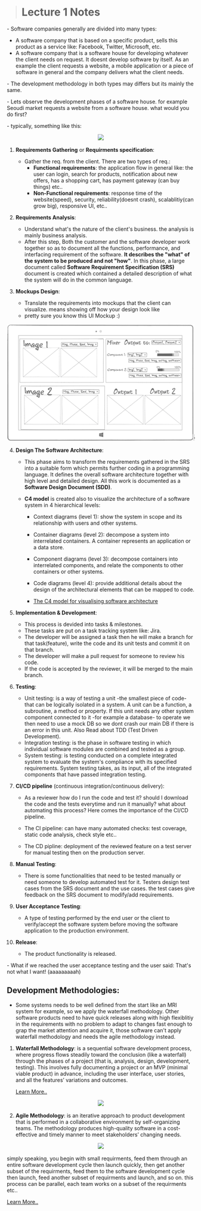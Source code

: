 > # Lecture 1 Notes
  \- Software companies generally are divided into many types:
-  A software company that is based on a specific product, sells this product as a service like: Facebook, Twitter, Microsoft, etc.
- A software company that is a software house for developing whatever the client needs on request. It doesnt develop software by itself. As an example the client requests a website, a mobile application or a piece of software in general and the company delivers what the client needs.

\- The development methodology in both types may differs but its mainly the same.

\- Lets observe the development phases of a software house. for example Seoudi market requests a website from a software house. what would you do first?

\- typically, something like this:
<div align="center">
  <img src="https://erbis.com/blog/wp-content/uploads/2020/05/Erbis-Blogpost-infographic-2-1024x512.jpg">
</div>

1. **Requirements Gathering** or **Requirments specification**: 
   
    - Gather the req. from the client. There are two types of req.:
      - **Functional requirements**: the application flow in general like: the user can login, search for products, notification about new offers, has a shopping cart, has payment gateway (can buy things) etc..
      - **Non-Functional requirements**: response time of the website(speed), security, reliability(doesnt crash), scalablitiy(can grow big), responsive UI, etc..
  
2. **Requirements Analysis**: 
   - Understand what's the nature of the client's business. the analysis is mainly business analysis.
   - After this step, Both the customer and the software developer work together so as to document all the functions, performance, and interfacing requirement of the software. **It describes the "what" of the system to be produced and not "how"**. In this phase, a large document called **Software Requirement Specification (SRS)** document is created which contained a detailed description of what the system will do in the common language.

3. **Mockups Design**:
   - Translate the requirements into mockups that the client can visualize. means showing off how your design look like
   - pretty sure you know this UI Mockup :)
<div align="center">
  <img src="../figures/img-mixer-ui-mockup.png">
</div>

4. **Design The Software Architecture**: 
   - This phase aims to transform the requirements gathered in the SRS into a suitable form which permits further coding in a programming language. It defines the overall software architecture together with high level and detailed design. All this work is documented as a **Software Design Document (SDD)**.
   - **C4 model** is created also to visualize the architecture of a software system in 4 hierarchical levels:

      - Context diagrams (level 1): show the system in scope and its relationship with users and other systems.

      - Container diagrams (level 2): decompose a system into interrelated containers. A container represents an application or a data store.

      - Component diagrams (level 3): decompose containers into interrelated components, and relate the components to other containers or other systems.

      - Code diagrams (level 4): provide additional details about the design of the architectural elements that can be mapped to code.
      - [The C4 model for visualising software architecture](https://c4model.com/)

5. **Implementation & Development**: 
   - This process is devided into tasks & milestones.
   - These tasks are put on a task tracking system like: Jira. 
   - The developer will be assigned a task then he will make a branch for that task(feature), write the code and its unit tests and commit it on that branch.
   - The developer will make a pull request for someone to review his  code.
   - If the code is accepted by the reviewer, it will be merged to the main branch. 

6. **Testing**: 
    - Unit testing: is a way of testing a unit -the smallest piece of code- that can be logically isolated in a system. A unit can be a function, a subroutine, a method or property. If this unit needs any other system component connected to it -for example a database- to operate  we then need to use a mock DB so we dont crash our main DB if there is an error in this unit. Also Read about TDD (Test Driven Development).
    - Integration testing: is the phase in software testing in which individual software modules are combined and tested as a group.
    - System testing: is testing conducted on a complete integrated system to evaluate the system's compliance with its specified requirements. System testing takes, as its input, all of the integrated components that have passed integration testing. 

  
7. **CI/CD pipeline** (continuous integration/continuous delivery):

   - As a reviewer how do I run the code and test it? should I download the code and the tests everytime and run it manually? what about automating this process? Here comes the importance of the CI/CD pipeline.  

   - The CI pipeline: can have many automated checks: test coverage, static code analysis, check style etc..

    - The CD pipline: deployment of the reviewed feature on a test server for manual testing then on the production server.

8. **Manual Testing**: 
   - There is some functionalities that need to be tested manually or need someone to develop automated test for it. Testers design test cases from the SRS document and the use cases. the test cases give feedback on the SRS document to modify/add requirements.
  
9.  **User Acceptance Testing**: 
    - A type of testing performed by the end user or the client to verify/accept the software system before moving the software application to the production environment.

10. **Release**: 
    - The product functionality is released.


\- What if we reached the user acceptance testing and the user said: That's not what I want! (aaaaaaaaah)

## **Development Methodologies**:
  - Some systems needs to be well defined from the start like an MRI system for example, so we apply the waterfall methodology. Other software products need to have quick releases along with high flexiblitiy in the requirements with no problem to adapt to changes fast enough to grap the market attention and acquire it, those software can't apply waterfall methodology and needs the agile methodology instead.

1. **Waterfall Methodology**:
is a sequential software development process, where progress flows steadily toward the conclusion (like a waterfall) through the phases of a project (that is, analysis, design, development, testing). This involves fully documenting a project or an MVP (minimal viable product) in advance, including the user interface, user stories, and all the features’ variations and outcomes.

    [Learn More..](https://learn.marsdd.com/article/product-development-the-waterfall-methodology-model-in-software-development/)

<div align="center">
  <img src="https://miro.medium.com/max/500/1*tGKCSfTfV8E8t4atqrLE4A.png">
</div>


2. **Agile Methodology**:
is an iterative approach to product development that is performed in a collaborative environment by self-organizing teams. The methodology produces high-quality software in a cost-effective and timely manner to meet stakeholders’ changing needs.

<div align="center">
  <img src="https://static.javatpoint.com/difference/images/agile-vs-waterfall-model.png">
</div>
  
simply speaking, you begin with small requirments, feed them through an entire software development cycle then launch quickly, then get another subset of the requirments, feed them to the software development cycle then launch, feed another subset of requirments and launch, and so on. this process can be parallel, each team works on a subset of the requirments etc..

[Learn More..](https://learn.marsdd.com/article/product-development-using-agile-methodology-for-software-development/)


